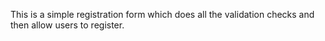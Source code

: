 This is a simple registration form which does all the validation checks and then allow users to register.
